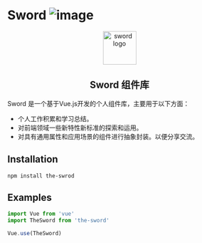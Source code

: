 # Sword  ![image](https://img.shields.io/badge/npm-v1.0.3-blue)

<p align="center"><a href="http://li.usts.top" target="_blank" rel="noopener noreferrer"><img width="75" src="http://q96wf5hgk.bkt.clouddn.com/logo-big.png" alt="sword logo"></a></p>

<h2 align="center">Sword 组件库</h2>

Sword 是一个基于Vue.js开发的个人组件库，主要用于以下方面：
+ 个人工作积累和学习总结。
+ 对前端领域一些新特性新标准的探索和运用。
+ 对具有通用属性和应用场景的组件进行抽象封装。以便分享交流。

## Installation
```
npm install the-swrod
```
## Examples
```js
import Vue from 'vue'
import TheSword from 'the-sword'

Vue.use(TheSword)
```
